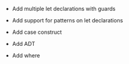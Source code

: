 * Add multiple let declarations with guards

* Add support for patterns on let declarations

* Add case construct

* Add ADT

* Add where